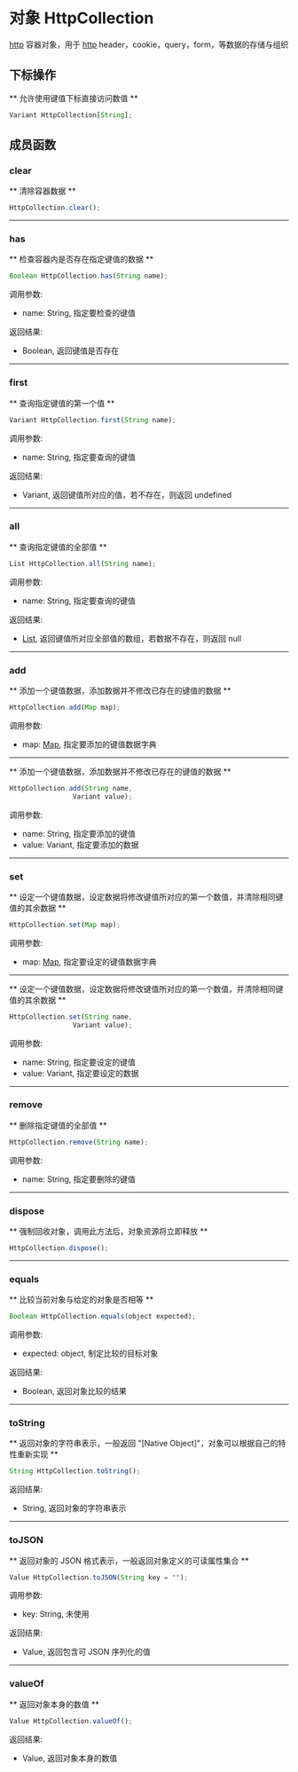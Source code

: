 # 对象 HttpCollection
[http](../../module/ifs/http.md) 容器对象，用于 [http](../../module/ifs/http.md) header，cookie，query，form，等数据的存储与组织

## 下标操作
        
** 允许使用键值下标直接访问数值 **
```JavaScript
Variant HttpCollection[String];
```

## 成员函数
        
### clear
** 清除容器数据 **
```JavaScript
HttpCollection.clear();
```

--------------------------
### has
** 检查容器内是否存在指定键值的数据 **
```JavaScript
Boolean HttpCollection.has(String name);
```

调用参数:
* name: String, 指定要检查的键值

返回结果:
* Boolean, 返回键值是否存在

--------------------------
### first
** 查询指定键值的第一个值 **
```JavaScript
Variant HttpCollection.first(String name);
```

调用参数:
* name: String, 指定要查询的键值

返回结果:
* Variant, 返回键值所对应的值，若不存在，则返回 undefined

--------------------------
### all
** 查询指定键值的全部值 **
```JavaScript
List HttpCollection.all(String name);
```

调用参数:
* name: String, 指定要查询的键值

返回结果:
* [List](List.md), 返回键值所对应全部值的数组，若数据不存在，则返回 null

--------------------------
### add
** 添加一个键值数据，添加数据并不修改已存在的键值的数据 **
```JavaScript
HttpCollection.add(Map map);
```

调用参数:
* map: [Map](Map.md), 指定要添加的键值数据字典

--------------------------
** 添加一个键值数据，添加数据并不修改已存在的键值的数据 **
```JavaScript
HttpCollection.add(String name,
                Variant value);
```

调用参数:
* name: String, 指定要添加的键值
* value: Variant, 指定要添加的数据

--------------------------
### set
** 设定一个键值数据，设定数据将修改键值所对应的第一个数值，并清除相同键值的其余数据 **
```JavaScript
HttpCollection.set(Map map);
```

调用参数:
* map: [Map](Map.md), 指定要设定的键值数据字典

--------------------------
** 设定一个键值数据，设定数据将修改键值所对应的第一个数值，并清除相同键值的其余数据 **
```JavaScript
HttpCollection.set(String name,
                Variant value);
```

调用参数:
* name: String, 指定要设定的键值
* value: Variant, 指定要设定的数据

--------------------------
### remove
** 删除指定键值的全部值 **
```JavaScript
HttpCollection.remove(String name);
```

调用参数:
* name: String, 指定要删除的键值

--------------------------
### dispose
** 强制回收对象，调用此方法后，对象资源将立即释放 **
```JavaScript
HttpCollection.dispose();
```

--------------------------
### equals
** 比较当前对象与给定的对象是否相等 **
```JavaScript
Boolean HttpCollection.equals(object expected);
```

调用参数:
* expected: object, 制定比较的目标对象

返回结果:
* Boolean, 返回对象比较的结果

--------------------------
### toString
** 返回对象的字符串表示，一般返回 "[Native Object]"，对象可以根据自己的特性重新实现 **
```JavaScript
String HttpCollection.toString();
```

返回结果:
* String, 返回对象的字符串表示

--------------------------
### toJSON
** 返回对象的 JSON 格式表示，一般返回对象定义的可读属性集合 **
```JavaScript
Value HttpCollection.toJSON(String key = "");
```

调用参数:
* key: String, 未使用

返回结果:
* Value, 返回包含可 JSON 序列化的值

--------------------------
### valueOf
** 返回对象本身的数值 **
```JavaScript
Value HttpCollection.valueOf();
```

返回结果:
* Value, 返回对象本身的数值

